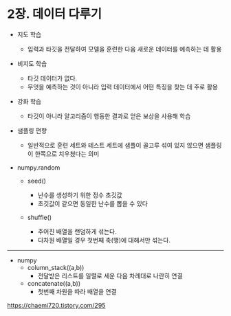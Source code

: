 # 2장. 데이터 다루기

- 지도 학습
  - 입력과 타깃을 전달하여 모델을 훈련한 다음 새로운 데이터를 예측하는 데 활용
- 비지도 학습
  - 타깃 데이터가 없다.
  - 무엇을 예측하는 것이 아니라 입력 데이터에서 어떤 특징을 찾는 데 주로 활용
- 강화 학습
  - 타깃이 아니라 알고리즘이 행동한 결과로 얻은 보상을 사용해 학습



- 샘플링 편향
  - 일반적으로 훈련 세트와 테스트 세트에 샘플이 골고루 섞여 있지 않으면 샘플링이 한쪽으로 치우쳤다는 의미



- numpy.random

  - seed()

    - 난수를 생성하기 위한 정수 초깃값
    - 초깃값이 같으면 동일한 난수를 뽑을 수 있다

  - shuffle()

    - 주어진 배열을 랜덤하게 섞는다.
    - 다차원 배열일 경우 첫번째 축(행)에 대해서만 섞는다. 

    

<hr>

- numpy
  - column_stack((a,b))
    - 전달받은 리스트를 일렬로 세운 다음 차례대로 나란히 연결
  - concatenate((a,b))
    - 첫번째 차원을 따라 배열을 연결



https://chaemi720.tistory.com/295